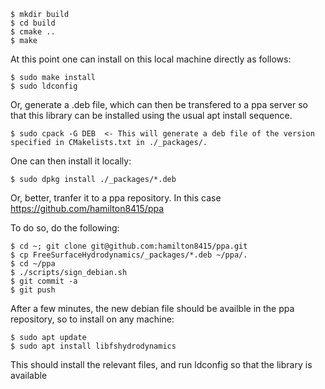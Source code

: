   ```
  $ mkdir build
  $ cd build
  $ cmake ..
  $ make
  ```

At this point one can install on this local machine directly as follows:
  ```
  $ sudo make install
  $ sudo ldconfig
  ```
  
Or, generate a .deb file, which can then be transfered to a ppa server so that this library can be installed using the usual apt install sequence.
  ```
  $ sudo cpack -G DEB  <- This will generate a deb file of the version specified in CMakelists.txt in ./_packages/.
  ```
  
One can then install it locally:
   ```
   $ sudo dpkg install ./_packages/*.deb
   ```

Or, better, tranfer it to a ppa repository.  In this case https://github.com/hamilton8415/ppa

To do so, do the following:
  ```
  $ cd ~; git clone git@github.com:hamilton8415/ppa.git
  $ cp FreeSurfaceHydrodynamics/_packages/*.deb ~/ppa/.
  $ cd ~/ppa  
  $ ./scripts/sign_debian.sh
  $ git commit -a
  $ git push
```

After a few minutes, the new debian file should be availble in the ppa repository, so to install on any machine:
  ```
  $ sudo apt update
  $ sudo apt install libfshydrodynamics 
  ```
  
This should install the relevant files, and run ldconfig so that the library is available




